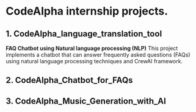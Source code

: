 # CodeAlpha internship projects.
## 1. CodeAlpha_language_translation_tool
**FAQ Chatbot using Natural language processing (NLP)**
This project implements a chatbot that can answer frequently asked questions (FAQs) using natural language processing techniques and CrewAI framework.

## 2. CodeAlpha_Chatbot_for_FAQs 
## 3. CodeAlpha_Music_Generation_with_AI
